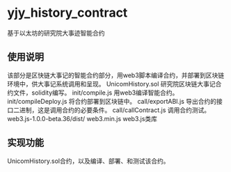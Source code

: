 # yjy_history_contract
基于以太坊的研究院大事迹智能合约
## 使用说明
该部分是区快链大事记的智能合约部分，用web3脚本编译合约，并部署到区块链环境中，供大事记系统调用和呈现。
UnicomHistory.sol			研究院区块链大事记合约文件，solidity编写。
init/compile.js				用web3编译智能合约。
init/compileDeploy.js		将合约部署到区块链中。
call/exportABI.js 			导出合约的接口二进制，这是调用合约的必要条件。
call/callContract.js 		调用合约测试。
web3.js-1.0.0-beta.36/dist/ web3.min.js		web3.js类库
## 实现功能
UnicomHistory.sol合约，以及编译、部署、和测试该合约。
